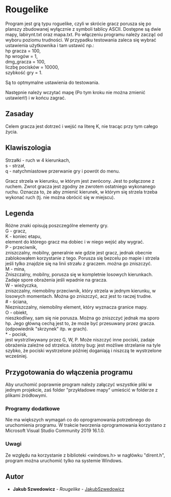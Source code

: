 # Rougelike

Program jest grą typu roguelike, czyli w skrócie gracz porusza się po planszy zbudowanej wyłącznie z symboli tablicy ASCII.
Dostępne są dwie mapy, labirynt.txt oraz mapa.txt. 
Po włączeniu programu należy zacząć od wyboru poziomu trudności. W przypadku testowania zaleca się wybrać ustawienia użytkownika
i tam ustawić np.:  
hp gracza = 100,  
hp wrogów = 1,  
dmg_gracza = 100,  
liczbę pocisków = 10000,  
szybkość gry = 1.  

Są to optmymalne ustawienia do testowania.

Następnie należy wczytać mapę (Po tym kroku nie można zmienić ustawień!) i w końcu zagrać.

## Zasaday

Celem gracza jest dotrzeć i wejść na literę K, nie tracąc przy tym całego życia.

## Klawiszologia

Strzałki - ruch w 4 kierunkach,  
s - strzał,  
q - natychmiastowe przerwanie gry i powrót do menu.  

Gracz strzela w kierunku, w którym jest zwrócony. Jest to połączone z ruchem.
Zwrot gracza jest zgodny ze zwrotem ostatniego wykonanego ruchu. Oznacza to, że aby zmienić kierunek, w którym się strzela
trzeba wykonać ruch (tj. nie można obrócić się w miejscu).

## Legenda

Różne znaki opisują poszczególne elementy gry.  
G - gracz,  
K - koniec etapu,   
	element do którego gracz ma dobiec i w niego wejść aby wygrać.  
P - przeciwnik,  
	zniszczalny, mobilny, generalnie wie gdzie jest gracz, jednak obecnie zablokowałem korzystanie z tego. Porusza się bezcelu po mapie i strzela
	jeśli tylko znajdzie się na linii strzału z graczem. można go zniszczyć.  
M - mina,  
	Zniszczalny, mobilny, porusza się w kompletnie losowych kierunkach. Zadaje spore obrażenia jeśli wpadnie na gracza.  
W - wieżyczka,  
	zniszczalny, niemobilny przeciwnik, który strzela w jednym kierunku, w losowych momentach. Można go zniszczyć, 
	acz jest to raczej trudne.  
\# - ściana,  
	Niezniszczalny, niemobilny element, który wyznacza granice mapy.  
O - obiekt,  
	nieszkodliwy, sam się nie porusza. Można go zniszczyć jednak ma sporo hp. 
	Jego główną cechą jest to, że może być przesuwany przez gracza. (odpowiednik "skrzynek" itp. w grach).  
\* - pocisk,  
	jest wystrzliwywany przez G, W, P. Może niszczyć inne pociski, zadaje obrażenia zależne od strzelca. 
	istotny bug: jest możliwe strzelanie na tyle szybko, że pociski wystrzelone później doganiają i niszczą te wystrzelone wcześniej.

## Przygotowania do włączenia programu

Aby uruchomić poprawnie program należy załączyć wszystkie pliki w jednym projekcie, 
zaś folder "przykładowe mapy" umieścić w folderze z plikami źródłowymi.

### Programy dodatkowe

Nie ma większych wymagań co do oprogramowania potrzebnego do uruchomienia programu. 
W trakcie tworzenia oprogramowania korzystano z Microsoft Visual Studio Community 2019 16.1.0.

### Uwagi

Ze względu na korzystanie z biblioteki <windows.h> w nagłówku "dirent.h", program można uruchomić tylko na systemie Windows.

## Autor

* **Jakub Szwedowicz** - *Rougelike* - [JakubSzwedowicz](https://github.com/JakubSzwedowicz)
